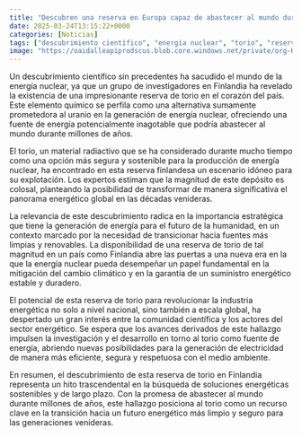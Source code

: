 ```yaml
---
title: "Descubren una reserva en Europa capaz de abastecer al mundo durante millones de años"
date: 2025-03-24T13:15:22+0000
categories: [Noticias]
tags: ["descubrimiento científico", "energía nuclear", "torio", "reserva", "Finlandia", "generación de energía", "uranio", "sostenible", "energía potencialmente inagotable", "energía limpia", "cambio climático", "suministro energético", "industria"]
image: "https://oaidalleapiprodscus.blob.core.windows.net/private/org-HKmKxpuNw3Y88lm4EBrIPq0n/user-ZwiCXOggLL8ZNNKE2g7rXFmV/img-mzWtqz42mLKVXjhGdu8LImjD.png?st=2025-03-24T12%3A15%3A22Z&se=2025-03-24T14%3A15%3A22Z&sp=r&sv=2024-08-04&sr=b&rscd=inline&rsct=image/png&skoid=d505667d-d6c1-4a0a-bac7-5c84a87759f8&sktid=a48cca56-e6da-484e-a814-9c849652bcb3&skt=2025-03-24T02%3A29%3A22Z&ske=2025-03-25T02%3A29%3A22Z&sks=b&skv=2024-08-04&sig=dMyVDAcr3Ct3ReZU843goWG4RvqrROaW4awum4DBVCw%3D"
---
```


Un descubrimiento científico sin precedentes ha sacudido el mundo de la energía nuclear, ya que un grupo de investigadores en Finlandia ha revelado la existencia de una impresionante reserva de torio en el corazón del país. Este elemento químico se perfila como una alternativa sumamente prometedora al uranio en la generación de energía nuclear, ofreciendo una fuente de energía potencialmente inagotable que podría abastecer al mundo durante millones de años.

El torio, un material radiactivo que se ha considerado durante mucho tiempo como una opción más segura y sostenible para la producción de energía nuclear, ha encontrado en esta reserva finlandesa un escenario idóneo para su explotación. Los expertos estiman que la magnitud de este depósito es colosal, planteando la posibilidad de transformar de manera significativa el panorama energético global en las décadas venideras.

La relevancia de este descubrimiento radica en la importancia estratégica que tiene la generación de energía para el futuro de la humanidad, en un contexto marcado por la necesidad de transicionar hacia fuentes más limpias y renovables. La disponibilidad de una reserva de torio de tal magnitud en un país como Finlandia abre las puertas a una nueva era en la que la energía nuclear pueda desempeñar un papel fundamental en la mitigación del cambio climático y en la garantía de un suministro energético estable y duradero.

El potencial de esta reserva de torio para revolucionar la industria energética no solo a nivel nacional, sino también a escala global, ha despertado un gran interés entre la comunidad científica y los actores del sector energético. Se espera que los avances derivados de este hallazgo impulsen la investigación y el desarrollo en torno al torio como fuente de energía, abriendo nuevas posibilidades para la generación de electricidad de manera más eficiente, segura y respetuosa con el medio ambiente.

En resumen, el descubrimiento de esta reserva de torio en Finlandia representa un hito trascendental en la búsqueda de soluciones energéticas sostenibles y de largo plazo. Con la promesa de abastecer al mundo durante millones de años, este hallazgo posiciona al torio como un recurso clave en la transición hacia un futuro energético más limpio y seguro para las generaciones venideras.
    